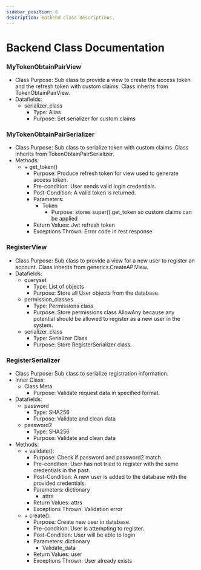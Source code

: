 ```yaml
---
sidebar_position: 6
description: Backend class descriptions.
---
```


Backend Class Documentation
=============================

### MyTokenObtainPairView
* Class Purpose: Sub class to provide a view to create the access token and the refresh token with custom claims. Class inherits from TokenObtainPairView.
* Datafields: 
  * serializer_class
    * Type: Alias
    * Purpose: Set serializer for custom claims

### MyTokenObtainPairSerializer
* Class Purpose: Sub class to serialize token with custom claims .Class inherits from TokenObtainPairSerializer.
* Methods:
  * \+ get_token()
    * Purpose: Produce refresh token for view used to generate access token.
    * Pre-condition: User sends valid login credentials.
    * Post-Condition: A valid token is returned.
    * Parameters: 
      * Token
        * Purpose: stores super().get_token so custom claims can be applied
    * Return Values: Jwt refresh token
    * Exceptions Thrown: Error code in rest response
	
### RegisterView
  * Class Purpose: Sub class to provide a view for a new user to register an account. Class inherits from generics.CreateAPIView.
  * Datafields:
    * queryset
      * Type: List of objects
      * Purpose: Store all User objects from the database.
    * permission_classes
      * Type: Permissions class
      * Purpose: Store permissions class AllowAny because any potential should be allowed to register as a new user in the system.
    * serializer_class
      * Type: Serializer Class
      * Purpose: Store RegisterSerializer class.

### RegisterSerializer
* Class Purpose: Sub class to serialize registration information.
* Inner Class:
    * Class Meta
      * Purpose: Validate request data in specified format.
* Datafields:
  * password
    * Type: SHA256
    * Purpose: Validate and clean data
  * password2
    * Type: SHA256
    * Purpose: Validate and clean data
* Methods:
  * \+ validate():
       * Purpose: Check if password and password2 match.
       * Pre-condition: User has not tried to register with the same credentials in the past.
       * Post-Condition: A new user is added to the database with the provided credentials.
       * Parameters: dictionary
         * attrs
       * Return Values: attrs
       * Exceptions Thrown: Validation error
  * \+ create():
       * Purpose: Create new user in database.
       * Pre-condition: User is attempting to register.
       * Post-Condition: User will be able to login
       * Parameters: dictionary
         * Validate_data
       * Return Values: user
       * Exceptions Thrown: User already exists
